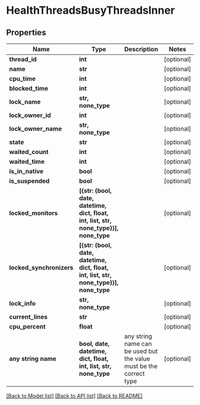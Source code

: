 # HealthThreadsBusyThreadsInner


## Properties
Name | Type | Description | Notes
------------ | ------------- | ------------- | -------------
**thread_id** | **int** |  | [optional] 
**name** | **str** |  | [optional] 
**cpu_time** | **int** |  | [optional] 
**blocked_time** | **int** |  | [optional] 
**lock_name** | **str, none_type** |  | [optional] 
**lock_owner_id** | **int** |  | [optional] 
**lock_owner_name** | **str, none_type** |  | [optional] 
**state** | **str** |  | [optional] 
**waited_count** | **int** |  | [optional] 
**waited_time** | **int** |  | [optional] 
**is_in_native** | **bool** |  | [optional] 
**is_suspended** | **bool** |  | [optional] 
**locked_monitors** | **[{str: (bool, date, datetime, dict, float, int, list, str, none_type)}], none_type** |  | [optional] 
**locked_synchronizers** | **[{str: (bool, date, datetime, dict, float, int, list, str, none_type)}], none_type** |  | [optional] 
**lock_info** | **str, none_type** |  | [optional] 
**current_lines** | **str** |  | [optional] 
**cpu_percent** | **float** |  | [optional] 
**any string name** | **bool, date, datetime, dict, float, int, list, str, none_type** | any string name can be used but the value must be the correct type | [optional]

[[Back to Model list]](../README.md#documentation-for-models) [[Back to API list]](../README.md#documentation-for-api-endpoints) [[Back to README]](../README.md)


